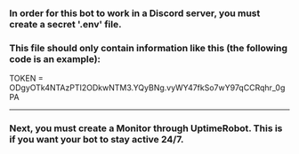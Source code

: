 ### In order for this bot to work in a Discord server, you must create a secret '.env' file. 

### This file should only contain information like this (the following code is an example):

TOKEN = ODgyOTk4NTAzPTI2ODkwNTM3.YQyBNg.vyWY47fkSo7wY97qCCRqhr_0gPA


----
### Next, you must create a Monitor through UptimeRobot. This is if you want your bot to stay active 24/7.
